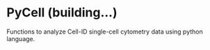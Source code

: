 # PyCell (building...)

Functions to analyze Cell-ID single-cell cytometry data using python language.

